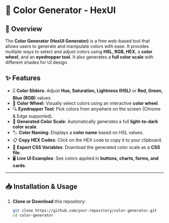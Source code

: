 # 🎨 Color Generator - HexUI

## 📌 Overview

The **Color Generator (HexUI Generator)** is a free web-based tool that allows users to generate and manipulate colors with ease. It provides multiple ways to select and adjust colors using **HSL, RGB, HEX**, a **color wheel**, and an **eyedropper tool**. It also generates a **full color scale** with different shades for UI design.

## ✨ Features

- 🎚 **Color Sliders**: Adjust **Hue, Saturation, Lightness (HSL)** or **Red, Green, Blue (RGB)** values.
- 🎡 **Color Wheel**: Visually select colors using an interactive **color wheel**.
- 🔍 **Eyedropper Tool**: Pick colors from anywhere on the screen (Chrome & Edge supported).
- 🌈 **Generated Color Scale**: Automatically generates a full **light-to-dark color scale**.
- 🏷 **Color Naming**: Displays a **color name** based on HSL values.
- 📋 **Copy HEX Codes**: Click on the HEX code to copy it to your clipboard.
- 📂 **Export CSS Variables**: Download the generated color scale as a **CSS file**.
- 🖥 **Live UI Examples**: See colors applied in **buttons, charts, forms, and cards**.

---

## 📥 Installation & Usage

1. **Clone or Download** this repository:
   ```bash
   git clone https://github.com/your-repository/color-generator.git
   cd color-generator
